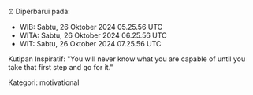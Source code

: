 ⏰ Diperbarui pada:
- WIB: Sabtu, 26 Oktober 2024 05.25.56 UTC
- WITA: Sabtu, 26 Oktober 2024 06.25.56 UTC
- WIT: Sabtu, 26 Oktober 2024 07.25.56 UTC

Kutipan Inspiratif:
"You will never know what you are capable of until you take that first step and go for it."


Kategori: motivational


